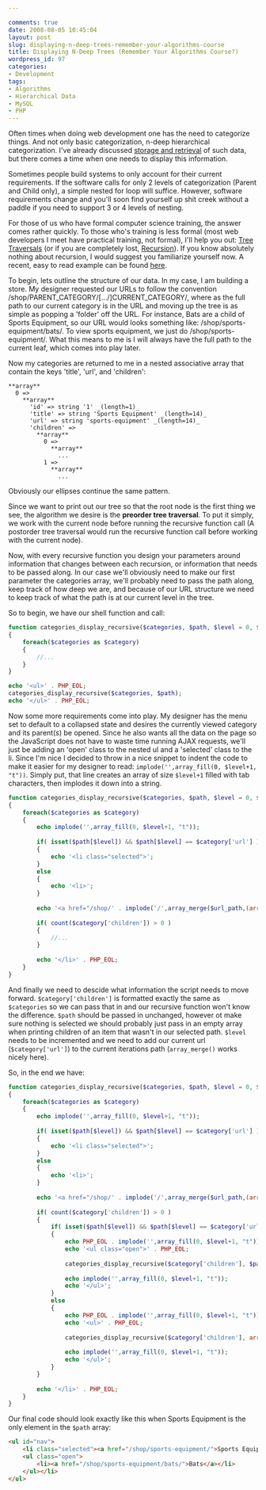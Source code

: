 ```yaml
---

comments: true
date: 2008-08-05 10:45:04
layout: post
slug: displaying-n-deep-trees-remember-your-algorithms-course
title: Displaying N-Deep Trees (Remember Your Algorithms Course?)
wordpress_id: 97
categories:
- Development
tags:
- Algorithms
- Hierarchical Data
- MySQL
- PHP
---
```


Often times when doing web development one has the need to categorize things. And not only basic categorization, n-deep hierarchical categorization. I've already discussed [storage and retrieval](http://www.toosweettobesour.com/2008/06/02/hierarchical-data-with-php-and-mysql/) of such data, but there comes a time when one needs to display this information.

Sometimes people build systems to only account for their current requirements. If the software calls for only 2 levels of categorization (Parent and Child only), a simple nested for loop will suffice. However, software requirements change and you'll soon find yourself up shit creek without a paddle if you need to support 3 or 4 levels of nesting.

For those of us who have formal computer science training, the answer comes rather quickly. To those who's training is less formal (most web developers I meet have practical training, not formal), I'll help you out: [Tree Traversals](http://en.wikipedia.org/wiki/Tree_traversal) (or if you are completely lost, [Recursion](http://en.wikipedia.org/wiki/Recursion)). If you know absolutely nothing about recursion, I would suggest you familiarize yourself now. A recent, easy to read example can be found [here](http://www.phpwomen.org/forum/index.php?t=msg&th=477).

<!-- more -->

To begin, lets outline the structure of our data. In my case, I am building a store. My designer requested our URLs to follow the convention /shop/PARENT_CATEGORY/[.../]CURRENT_CATEGORY/, where as the full path to our current category is in the URL and moving up the tree is as simple as popping a 'folder' off the URL. For instance, Bats are a child of Sports Equipment, so our URL would looks something like: /shop/sports-equipment/bats/. To view sports equipment, we just do /shop/sports-equipment/. What this means to me is I will always have the full path to the current leaf, which comes into play later.

Now my categories are returned to me in a nested associative array that contain the keys 'title', 'url', and 'children':


```text
**array**
  0 => 
    **array**
      'id' => string '1' _(length=1)_
      'title' => string 'Sports Equipment' _(length=14)_
      'url' => string 'sports-equipment' _(length=14)_
      'children' => 
        **array**
          0 => 
            **array**
              ...
          1 => 
            **array**
              ...
```


Obviously our ellipses continue the same pattern.

Since we want to print out our tree so that the root node is the first thing we see, the algorithm we desire is the **preorder tree traversal**. To put it simply, we work with the current node before running the recursive function call (A postorder tree traversal would run the recursive function call before working with the current node).

Now, with every recursive function you design your parameters around information that changes between each recursion, or information that needs to be passed along. In our case we'll obviously need to make our first parameter the categories array, we'll probably need to pass the path along, keep track of how deep we are, and because of our URL structure we need to keep track of what the path is at our current level in the tree.

So to begin, we have our shell function and call:


```php
function categories_display_recursive($categories, $path, $level = 0, $url_path = array())
{
	foreach($categories as $category)
	{
		//...
	}
}

echo '<ul>' . PHP_EOL;
categories_display_recursive($categories, $path);
echo '</ul>' . PHP_EOL;
```


Now some more requirements come into play. My designer has the menu set to default to a collapsed state and desires the currently viewed category and its parent(s) be opened. Since he also wants all the data on the page so the JavaScript does not have to waste time running AJAX requests, we'll just be adding an 'open' class to the nested ul and a 'selected' class to the li. Since I'm nice I decided to throw in a nice snippet to indent the code to make it easier for my designer to read: `implode('',array_fill(0, $level+1, "t"))`. Simply put, that line creates an array of size `$level+1` filled with tab characters, then implodes it down into a string.


```php
function categories_display_recursive($categories, $path, $level = 0, $url_path = array())
{
	foreach($categories as $category)
	{
		echo implode('',array_fill(0, $level+1, "t"));
		
		if( isset($path[$level]) && $path[$level] == $category['url'] )
		{
			echo '<li class="selected">';
		}
		else
		{
			echo '<li>';
		}
		
		echo '<a href="/shop/' . implode('/',array_merge($url_path,(array)$category['url'])) . '/">' . htmlentities($category['title']) . '</a>';
		
		if( count($category['children']) > 0 )
		{
			//...
		}
		
		echo '</li>' . PHP_EOL;
	}
}
```


And finally we need to descide what information the script needs to move forward. `$category['children']` is formatted exactly the same as `$categories` so we can pass that in and our recursive function won't know the difference. `$path` should be passed in unchanged, however ot make sure nothing is selected we should probably just pass in an empty array when printing children of an item that wasn't in our selected path. `$level` needs to be incremented and we need to add our current url (`$category['url']`) to the current iterations path (`array_merge()` works nicely here).

So, in the end we have:


```php
function categories_display_recursive($categories, $path, $level = 0, $url_path = array())
{
	foreach($categories as $category)
	{
		echo implode('',array_fill(0, $level+1, "t"));
		
		if( isset($path[$level]) && $path[$level] == $category['url'] )
		{
			echo '<li class="selected">';
		}
		else
		{
			echo '<li>';
		}
		
		echo '<a href="/shop/' . implode('/',array_merge($url_path,(array)$category['url'])) . '/">' . htmlentities($category['title']) . '</a>';
		
		if( count($category['children']) > 0 )
		{
			if( isset($path[$level]) && $path[$level] == $category['url'] )
			{
				echo PHP_EOL . implode('',array_fill(0, $level+1, "t"));
				echo '<ul class="open">' . PHP_EOL;
				
				categories_display_recursive($category['children'], $path, $level+1, array_merge($url_path, (array)$category['url']));
				
				echo implode('',array_fill(0, $level+1, "t"));
				echo '</ul>';
			}
			else
			{
				echo PHP_EOL . implode('',array_fill(0, $level+1, "t"));
				echo '<ul>' . PHP_EOL;
				
				categories_display_recursive($category['children'], array(),$level+1, array_merge($url_path, (array)$category['url']));
				
				echo implode('',array_fill(0, $level+1, "t"));
				echo '</ul>';
			}
		}
		
		echo '</li>' . PHP_EOL;
	}
}
```


Our final code should look exactly like this when Sports Equipment is the only element in the `$path` array:


```html
<ul id="nav">
	<li class="selected"><a href="/shop/sports-equipment/">Sports Equipment</a>
	<ul class="open">
		<li><a href="/shop/sports-equipment/bats/">Bats</a></li>
	</ul></li>
</ul>
```

